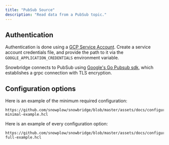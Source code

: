 ```yaml
---
title: "PubSub Source"
description: "Read data from a PubSub topic."
---
```


## Authentication

Authentication is done using a [GCP Service Account](https://cloud.google.com/docs/authentication/application-default-credentials#attached-sa). Create a service account credentials file, and provide the path to it via the `GOOGLE_APPLICATION_CREDENTIALS` environment variable.

Snowbridge connects to PubSub using [Google's Go Pubsub sdk](cloud.google.com/go/pubsub), which establishes a grpc connection with TLS encryption.

## Configuration options

Here is an example of the minimum required configuration:

```hcl reference
https://github.com/snowplow/snowbridge/blob/master/assets/docs/configuration/sources/pubsub-minimal-example.hcl
```

Here is an example of every configuration option:

```hcl reference
https://github.com/snowplow/snowbridge/blob/master/assets/docs/configuration/sources/pubsub-full-example.hcl
```
